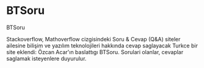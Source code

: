 # BTSoru


BTSoru



Stackoverflow, Mathoverflow cizgisindeki Soru & Cevap (Q&A) siteler ailesine bilişim ve yazılım teknolojileri hakkında cevap saglayacak Turkce bir site eklendi: Özcan Acar'ın baslattıgı BTSoru. Sorulari olanlar, cevaplar saglamak isteyenlere duyurulur.





